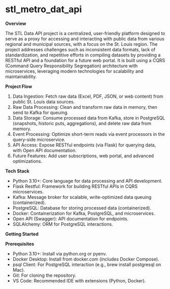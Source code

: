 # stl_metro_dat_api
**Overview**

The STL Data API project is a centralized, user-friendly platform designed to serve as a proxy for accessing and interacting with public data from various regional and municipal sources, with a focus on the St. Louis region. The project addresses challenges such as inconsistent data formats, lack of standardization, and repetitive efforts in compiling datasets by providing a RESTful API and a foundation for a future web portal. It is built using a CQRS (Command Query Responsibility Segregation) architecture with microservices, leveraging modern technologies for scalability and maintainability.

**Project Flow**

1. Data Ingestion: Fetch raw data (Excel, PDF, JSON, or web content) from public St. Louis data sources.
2. Raw Data Processing: Clean and transform raw data in memory, then send to Kafka for queuing.
3. Data Storage: Consume processed data from Kafka, store in PostgreSQL (snapshots, historic puts, aggregations), and delete raw data from memory.
4. Event Processing: Optimize short-term reads via event processors in the query-side microservice.
5. API Access: Expose RESTful endpoints (via Flask) for querying data, with Open API documentation.
6. Future Features: Add user subscriptions, web portal, and advanced optimizations.

**Tech Stack**

- Python 3.10+: Core language for data processing and API development.
- Flask Restful: Framework for building RESTful APIs in CQRS microservices.
- Kafka: Message broker for scalable, write-optimized data queuing (containerized).
- PostgreSQL: Database for storing processed data (containerized).
- Docker: Containerization for Kafka, PostgreSQL, and microservices.
- Open API (Swagger): API documentation for endpoints.
- SQLAlchemy: ORM for PostgreSQL interactions.

**Getting Started**

**Prerequisites**

- Python 3.10+: Install via python.org or pyenv.
- Docker Desktop: Install from docker.com (includes Docker Compose).
- psql Client: For PostgreSQL interaction (e.g., brew install postgresql on Mac).
- Git: For cloning the repository.
- VS Code: Recommended IDE with extensions (Python, Docker).